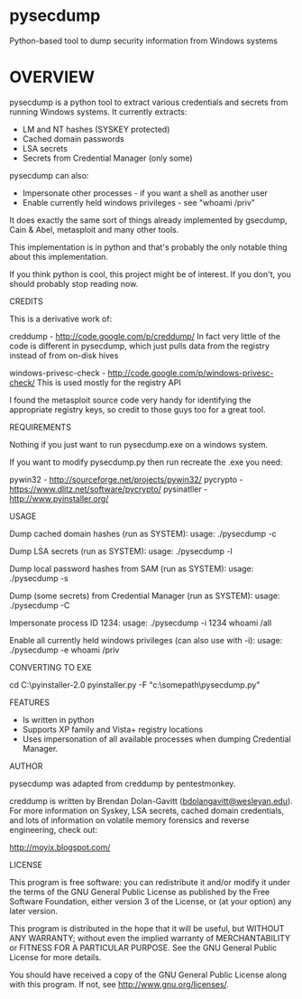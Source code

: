 pysecdump
=========

Python-based tool to dump security information from Windows systems

OVERVIEW
========

pysecdump is a python tool to extract various credentials and secrets from
running Windows systems.  It currently extracts:
* LM and NT hashes (SYSKEY protected)
* Cached domain passwords
* LSA secrets
* Secrets from Credential Manager (only some)

pysecdump can also:
* Impersonate other processes - if you want a shell as another user
* Enable currently held windows privileges - see "whoami /priv"

It does exactly the same sort of things already implemented by gsecdump,
Cain & Abel, metasploit and many other tools.

This implementation is in python and that's probably the only notable thing
about this implementation.

If you think python is cool, this project might be of interest.  If you don't,
you should probably stop reading now.

CREDITS

This is a derivative work of:

creddump - http://code.google.com/p/creddump/
         In fact very little of the code is different in pysecdump,
		 which just pulls data from the registry instead of from on-disk hives

windows-privesc-check - http://code.google.com/p/windows-privesc-check/
         This is used mostly for the registry API

I found the metasploit source code very handy for identifying the
appropriate registry keys, so credit to those guys too for a great tool.

REQUIREMENTS

Nothing if you just want to run pysecdump.exe on a windows system.

If you want to modify pysecdump.py then run recreate the .exe you need:

pywin32 - http://sourceforge.net/projects/pywin32/
pycrypto - https://www.dlitz.net/software/pycrypto/
pysinatller - http://www.pyinstaller.org/

USAGE

Dump cached domain hashes (run as SYSTEM):
  usage: ./pysecdump -c

Dump LSA secrets (run as SYSTEM):
  usage: ./pysecdump -l

Dump local password hashes from SAM (run as SYSTEM):
  usage: ./pysecdump -s

Dump (some secrets) from Credential Manager (run as SYSTEM):
  usage: ./pysecdump -C

Impersonate process ID 1234:
  usage: ./pysecdump -i 1234
  whoami /all

Enable all currently held windows privileges (can also use with -i):
  usage: ./pysecdump -e
  whoami /priv
  
CONVERTING TO EXE

  cd C:\pyinstaller-2.0
  pyinstaller.py -F "c:\somepath\pysecdump.py"
  
FEATURES

* Is written in python
* Supports XP family and Vista+ registry locations
* Uses impersonation of all available processes when dumping Credential Manager.

AUTHOR

pysecdump was adapted from creddump by pentestmonkey.

creddump is written by Brendan Dolan-Gavitt (bdolangavitt@wesleyan.edu).
For more information on Syskey, LSA secrets, cached domain credentials,
and lots of information on volatile memory forensics and reverse
engineering, check out:

http://moyix.blogspot.com/

LICENSE

This program is free software: you can redistribute it and/or modify
it under the terms of the GNU General Public License as published by
the Free Software Foundation, either version 3 of the License, or
(at your option) any later version.

This program is distributed in the hope that it will be useful,
but WITHOUT ANY WARRANTY; without even the implied warranty of
MERCHANTABILITY or FITNESS FOR A PARTICULAR PURPOSE.  See the
GNU General Public License for more details.

You should have received a copy of the GNU General Public License
along with this program.  If not, see <http://www.gnu.org/licenses/>.
